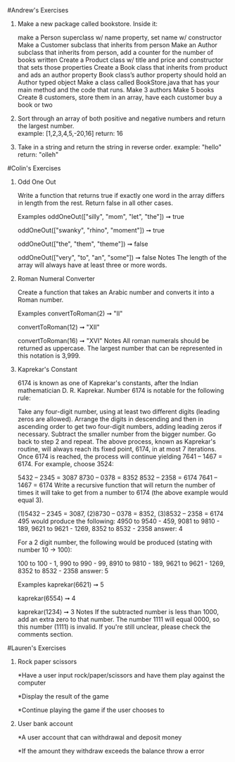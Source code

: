 #Andrew's Exercises

1. Make a new package called bookstore. Inside it:
   
   make a Person superclass w/ name property, set name w/ constructor
   Make a Customer subclass that inherits from person
   Make an Author subclass that inherits from person, add a counter for the number of books written
   Create a Product class w/ title and price and constructor that sets those properties
   Create a Book class that inherits from product and ads an author property
   Book class’s author property should hold an Author typed object
   Make a class called BookStore.java that has your main method and the code that runs.
   Make 3 authors
   Make 5 books
   Create 8 customers, store them in an array, have each customer buy a book or two
   
2. Sort through an array of both positive and negative numbers and return the largest number.    
    example: [1,2,3,4,5,-20,16]
    return: 16

3. Take in a string and return the string in reverse order.
    example: "hello"
    return: "olleh" 

#Colin's Exercises

1. Odd One Out

   Write a function that returns true if exactly one word in the array differs in length from the rest. Return false in all other cases.
   
   Examples
   oddOneOut(["silly", "mom", "let", "the"]) ➞ true
   
   oddOneOut(["swanky", "rhino", "moment"]) ➞ true
   
   oddOneOut(["the", "them", "theme"]) ➞ false
   
   oddOneOut(["very", "to", "an", "some"]) ➞ false
   Notes
   The length of the array will always have at least three or more words.
  
2. Roman Numeral Converter

   Create a function that takes an Arabic number and converts it into a Roman number.
   
   Examples
   convertToRoman(2) ➞ "II"
   
   convertToRoman(12) ➞ "XII"
   
   convertToRoman(16) ➞ "XVI"
   Notes
   All roman numerals should be returned as uppercase.
   The largest number that can be represented in this notation is 3,999. 
   
3. Kaprekar's Constant

   6174 is known as one of Kaprekar's constants, after the Indian mathematician D. R. Kaprekar. Number 6174 is notable for the following rule:
   
   Take any four-digit number, using at least two different digits (leading zeros are allowed).
   Arrange the digits in descending and then in ascending order to get two four-digit numbers, adding leading zeros if necessary.
   Subtract the smaller number from the bigger number.
   Go back to step 2 and repeat.
   The above process, known as Kaprekar's routine, will always reach its fixed point, 6174, in at most 7 iterations. Once 6174 is reached, the process will continue yielding 7641 – 1467 = 6174. For example, choose 3524:
   
   5432 – 2345 = 3087
   8730 – 0378 = 8352
   8532 – 2358 = 6174
   7641 – 1467 = 6174
   Write a recursive function that will return the number of times it will take to get from a number to 6174 (the above example would equal 3).
   
   (1)5432 – 2345 = 3087,
   (2)8730 – 0378 = 8352,
   (3)8532 – 2358 = 6174
   495 would produce the following: 4950 to 9540 - 459, 9081 to 9810 - 189, 9621 to 9621 - 1269, 8352 to 8532 - 2358 answer: 4
   
   For a 2 digit number, the following would be produced (stating with number 10 -> 100):
   
   100 to 100 - 1, 990 to 990 - 99, 8910 to 9810 - 189, 9621 to 9621 - 1269, 8352 to 8532 - 2358 answer: 5
   
   Examples
   kaprekar(6621) ➞ 5
   
   kaprekar(6554) ➞ 4
   
   kaprekar(1234) ➞ 3
   Notes
   If the subtracted number is less than 1000, add an extra zero to that number. The number 1111 will equal 0000, so this number (1111) is invalid. If you're still unclear, please check the comments section.

#Lauren's Exercises
1. Rock paper scissors

    *Have a user input rock/paper/scissors and have them play against the computer
    
    *Display the result of the game
    
    *Continue playing the game if the user chooses to
    
2.  User bank account

    *A user account that can withdrawal and deposit money 
    
    *If the amount they withdraw exceeds the balance throw a error

    
